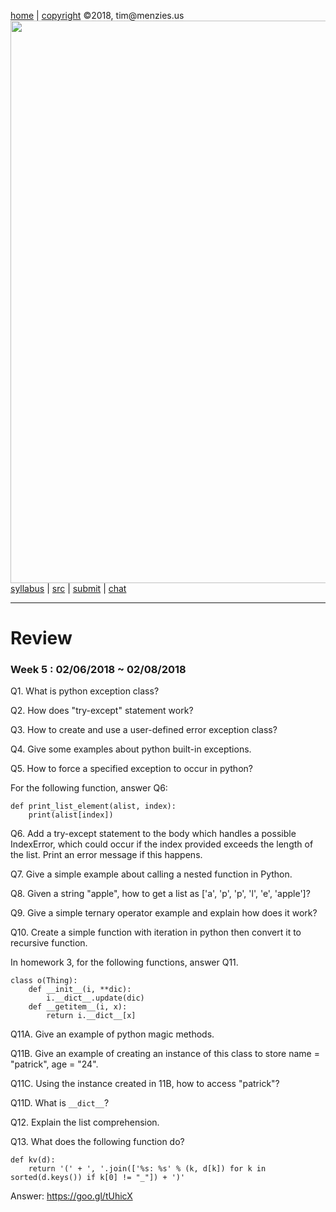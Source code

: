 [home](http://tiny.cc/plm18) |
[copyright](https://github.com/txt/plm18/blob/master/LICENSE.md) &copy;2018, tim&commat;menzies.us
<br>
[<img width=900 src="https://raw.githubusercontent.com/txt/plm18/master/img/banner.png">](http://tiny.cc/plm18)<br>
[syllabus](https://github.com/txt/plm18/blob/master/doc/syllabus.md) |
[src](https://github.com/txt/plm18/tree/master/src) |
[submit](http://tiny.cc/plm18give) |
[chat](https://plm18.slack.com/)


______



# Review

### Week 5 : 02/06/2018 ~ 02/08/2018

Q1. What is python exception class?

Q2. How does "try-except" statement work?

Q3. How to create and use a user-defined error exception class?

Q4. Give some examples about python built-in exceptions.

Q5. How to force a specified exception to occur in python?

For the following function, answer Q6:

	def print_list_element(alist, index):
		print(alist[index])

Q6. Add a try-except statement to the body which handles a possible IndexError, which could occur if the index provided exceeds the length of the list. Print an error message if this happens.

Q7. Give a simple example about calling a nested function in Python.

Q8. Given a string "apple", how to get a list as ['a', 'p', 'p', 'l', 'e', 'apple']?

Q9. Give a simple ternary operator example and explain how does it work?

Q10. Create a simple function with iteration in python then convert it to recursive function.
	
In homework 3, for the following functions, answer Q11.

	class o(Thing):
		def __init__(i, **dic): 
			i.__dict__.update(dic)
		def __getitem__(i, x): 
			return i.__dict__[x]

Q11A. Give an example of python magic methods.

Q11B. Give an example of creating an instance of this class to store name = "patrick", age = "24".

Q11C. Using the instance created in 11B, how to access "patrick"?

Q11D. What is ```__dict__```?

Q12. Explain the list comprehension.

Q13. What does the following function do?

    def kv(d):
    	return '(' + ', '.join(['%s: %s' % (k, d[k]) for k in sorted(d.keys()) if k[0] != "_"]) + ')'

Answer:
https://goo.gl/tUhicX
